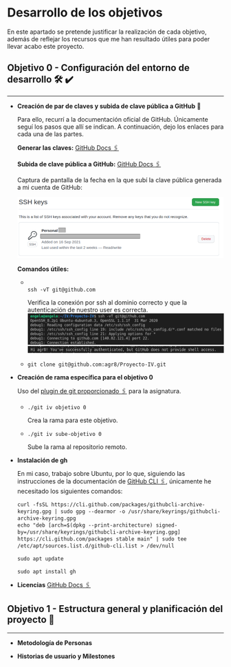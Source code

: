 # Desarrollo de los objetivos

En este apartado se pretende justificar la realización de cada objetivo, además de reflejar los recursos que me han resultado útiles para poder llevar acabo este proyecto.

## **Objetivo 0 - Configuración del entorno de desarrollo** :hammer_and_wrench: :heavy_check_mark:
---
* **Creación de par de claves y subida de clave pública a GitHub** :key:
 
   Para ello, recurrí a la documentación oficial de GitHub. Únicamente seguí los pasos que allí se indican. A continuación, dejo los enlaces para cada una de las partes.
  
  **Generar las claves:**
  [GitHub Docs :paperclips:](https://docs.github.com/es/github/authenticating-to-github/connecting-to-github-with-ssh/generating-a-new-ssh-key-and-adding-it-to-the-ssh-agent)

  **Subida de clave pública a GitHub:**
  [GitHub Docs :paperclips:](https://docs.github.com/es/github/authenticating-to-github/connecting-to-github-with-ssh/adding-a-new-ssh-key-to-your-github-account)
  
  Captura de pantalla de la fecha en la que subí la clave pública generada a mi cuenta de GitHub:

  ![Data](./imgs/cap_key.png)
 





  **Comandos útiles:**
 
  +  
    ```
  
    ssh -vT git@github.com
    ```
    Verifica la conexión por ssh al dominio correcto y que la autenticación de nuestro user es correcta.
    ![Data](imgs/ssh-vT.png)
    ![Data](imgs/authentication.png)

  +
    ```
    git clone git@github.com:agr8/Proyecto-IV.git
    ```


   
* **Creación de rama específica para el objetivo 0**

  Uso del [plugin de git proporcionado :paperclips:](https://github.com/JJ/IV/blob/master/scripts/git-iv) para la asignatura. 
  
  
  + 
    ```
    ./git iv objetivo 0
    ```

    Crea la rama para este objetivo.
  + 
    ```
    ./git iv sube-objetivo 0
    ```
    Sube la rama al repositorio remoto.
* **Instalación de gh**
  
    En mi caso, trabajo sobre Ubuntu, por lo que, siguiendo las instrucciones de la documentación de [GitHub CLI :paperclips:](https://github.com/cli/cli/blob/trunk/docs/install_linux.md), únicamente he necesitado los siguientes comandos: 
  ```
  curl -fsSL https://cli.github.com/packages/githubcli-archive-keyring.gpg | sudo gpg --dearmor -o /usr/share/keyrings/githubcli-archive-keyring.gpg
  echo "deb [arch=$(dpkg --print-architecture) signed-by=/usr/share/keyrings/githubcli-archive-keyring.gpg] https://cli.github.com/packages stable main" | sudo tee /etc/apt/sources.list.d/github-cli.list > /dev/null 
  ```
    ```
    sudo apt update
    ```
    ```
    sudo apt install gh
    ```

* **Licencias**
  [GitHub Docs :paperclips:](https://docs.github.com/en/repositories/managing-your-repositorys-settings-and-features/customizing-your-repository/licensing-a-repository)

## Objetivo 1 - Estructura general y planificación del proyecto  :bookmark_tabs:

---
* **Metodología de Personas**
  
* **Historias de usuario y Milestones**

